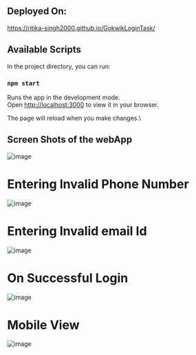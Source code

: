 ## Deployed On: 
https://ritika-singh2000.github.io/GokwikLoginTask/


## Available Scripts

In the project directory, you can run:

### `npm start`

Runs the app in the development mode.\
Open [http://localhost:3000](http://localhost:3000) to view it in your browser.

The page will reload when you make changes.\


## Screen Shots of the webApp
![image](https://github.com/ritika-singh2000/GokwikLoginTask/assets/56353471/1de123b8-cfa0-49dc-a16a-259b466f6fcf)

# Entering Invalid Phone Number
![image](https://github.com/ritika-singh2000/GokwikLoginTask/assets/56353471/f659227e-e79d-4fd4-9a32-20c6faeab2af)

# Entering Invalid email Id
![image](https://github.com/ritika-singh2000/GokwikLoginTask/assets/56353471/3dbd3893-f4a9-4e25-af67-e1d15cacd9c4)

# On Successful Login

![image](https://github.com/ritika-singh2000/GokwikLoginTask/assets/56353471/cc0b54bb-8286-4e4f-880c-b08085f462e8)

# Mobile View
![image](https://github.com/ritika-singh2000/GokwikLoginTask/assets/56353471/c3b887fb-a85e-4433-acca-d0a305719e20)





